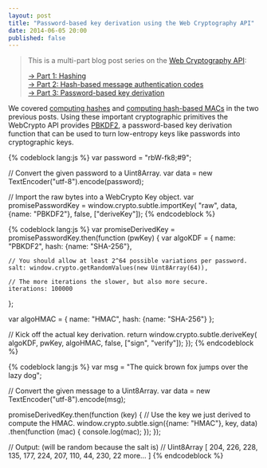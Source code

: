 ```yaml
---
layout: post
title: "Password-based key derivation using the Web Cryptography API"
date: 2014-06-05 20:00
published: false
---
```


> This is a multi-part blog post series on the [Web Cryptography API](http://www.w3.org/TR/WebCryptoAPI/):
>
> [→ Part 1: Hashing](/blog/2014/06/hashing-using-the-web-cryptography-api/)  
> [→ Part 2: Hash-based message authentication codes](/blog/2014/06/hash-based-message-authentication-codes-and-the-web-cryptography-api/)  
> [→ Part 3: Password-based key derivation](/blog/2014/06/password-based-key-derivation-using-the-web-cryptography-api/)

We covered [computing hashes](/blog/2014/06/hashing-using-the-web-cryptography-api/)
and [computing hash-based MACs](/blog/2014/06/hashing-using-the-web-cryptography-api/)
in the two previous posts. Using these important cryptographic primitives the
WebCrypto API provides [PBKDF2](https://en.wikipedia.org/wiki/PBKDF2), a
password-based key derivation function that can be used to turn low-entropy
keys like passwords into cryptographic keys.

{% codeblock lang:js %}
var password = "rbW-fk8;#9";

// Convert the given password to a Uint8Array.
var data = new TextEncoder("utf-8").encode(password);

// Import the raw bytes into a WebCrypto Key object.
var promisePasswordKey = window.crypto.subtle.importKey(
  "raw", data, {name: "PBKDF2"}, false, ["deriveKey"]);
{% endcodeblock %}

{% codeblock lang:js %}
var promiseDerivedKey = promisePasswordKey.then(function (pwKey) {
  var algoKDF = {
    name: "PBKDF2",
    hash: {name: "SHA-256"},

    // You should allow at least 2^64 possible variations per password.
    salt: window.crypto.getRandomValues(new Uint8Array(64)),

    // The more iterations the slower, but also more secure.
    iterations: 100000
  };

  var algoHMAC = {
    name: "HMAC",
    hash: {name: "SHA-256"}
  };

  // Kick off the actual key derivation.
  return window.crypto.subtle.deriveKey(
    algoKDF, pwKey, algoHMAC, false, ["sign", "verify"]);
});
{% endcodeblock %}

{% codeblock lang:js %}
var msg = "The quick brown fox jumps over the lazy dog";

// Convert the given message to a Uint8Array.
var data = new TextEncoder("utf-8").encode(msg);

promiseDerivedKey.then(function (key) {
  // Use the key we just derived to compute the HMAC.
  window.crypto.subtle.sign({name: "HMAC"}, key, data)
    .then(function (mac) {
      console.log(mac);
    });
});

// Output: (will be random because the salt is)
// Uint8Array [ 204, 226, 228, 135, 177, 224, 207, 110, 44, 230, 22 more… ]
{% endcodeblock %}
